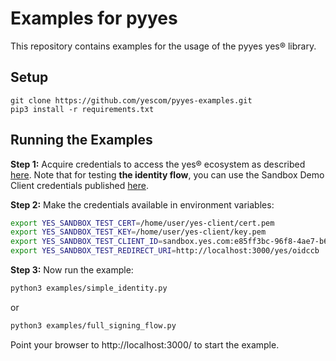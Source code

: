 # Examples for pyyes

This repository contains examples for the usage of the pyyes yes® library.

## Setup
```
git clone https://github.com/yescom/pyyes-examples.git
pip3 install -r requirements.txt
```

## Running the Examples

**Step 1:** Acquire credentials to access the yes® ecosystem as described [here](https://www.yes.com/docs/rp-devguide/latest/ONBOARDING/index.html). Note that for testing **the identity flow**, you can use the Sandbox Demo Client credentials published [here](https://www.yes.com/docs/rp-devguide/latest/ONBOARDING/index.html#_sandbox_demo_client).

**Step 2:** Make the credentials available in environment variables:

```bash
export YES_SANDBOX_TEST_CERT=/home/user/yes-client/cert.pem
export YES_SANDBOX_TEST_KEY=/home/user/yes-client/key.pem  
export YES_SANDBOX_TEST_CLIENT_ID=sandbox.yes.com:e85ff3bc-96f8-4ae7-b6b1-894d8dde9ebe
export YES_SANDBOX_TEST_REDIRECT_URI=http://localhost:3000/yes/oidccb
```

**Step 3:** Now run the example:

```bash
python3 examples/simple_identity.py
```
or
```bash
python3 examples/full_signing_flow.py
```

Point your browser to http://localhost:3000/ to start the example.
